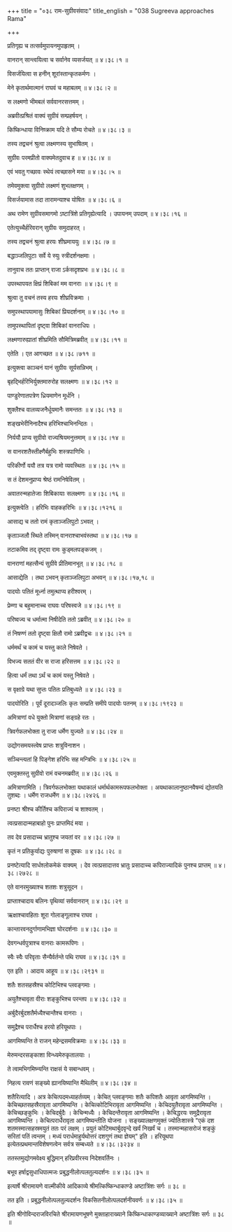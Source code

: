 +++
title = "०३८ राम-सुग्रीवसंवादः"
title_english = "038 Sugreeva approaches Rama"

+++


प्रतिगृह्य च तत्सर्वमुपायनमुपाहृतम् ।  

वानरान् सान्त्वयित्वा च सर्वानेव व्यसर्जयत्  ॥  ४।३८।१  ॥   

विसर्जयित्वा स हनीन् शूरांस्तान्कृतकर्मणः ।  

मेने कृतार्थमात्मानं राघवं च महाबलम्  ॥  ४।३८।२  ॥   

स लक्ष्मणो भीमबलं सर्ववानरसत्तमम् ।  

अब्रवीत्प्रश्रितं वाक्यं सुग्रीवं सम्प्रहर्षयन् ।  

किष्किन्धाया विनिष्क्राम यदि ते सौम्य रोचते  ॥  ४।३८।३  ॥   

तस्य तद्वचनं श्रुत्वा लक्ष्मणस्य सुभाषितम् ।  

सुग्रीवः परमप्रीतो वाक्यमेतदुवाच ह  ॥  ४।३८।४  ॥   

एवं भवतु गच्छावः स्थेयं त्वच्छासने मया  ॥  ४।३८।५  ॥   

तमेवमुक्त्वा सुग्रीवो लक्ष्मणं शुभलक्षणम् ।  

विसर्जयामास तदा तारामन्याश्च योषितः  ॥  ४।३८।६  ॥   

अथ रामेण सुग्रीवसमागमो ऽष्टात्रिंशे प्रतिगृह्येत्यादि । उपायनम् उपदाम्
 ॥  ४।३८।१६  ॥   

  

एतेत्युच्चैर्हरिवरान् सुग्रीवः समुदाहरत् ।  

तस्य तद्वचनं श्रुत्वा हरयः शीघ्रमाययुः  ॥  ४।३८।७  ॥   

बद्धाञ्जलिपुटाः सर्वे ये स्युः स्त्रीदर्शनक्षमाः ।  

तानुवाच ततः प्राप्तान् राजा ऽर्कसदृशप्रभः  ॥  ४।३८।८  ॥   

उपस्थापयत क्षिप्रं शिबिकां मम वानराः  ॥  ४।३८।९  ॥   

श्रुत्वा तु वचनं तस्य हरयः शीघ्रविक्रमाः ।  

समुपस्थापयामासुः शिबिकां प्रियदर्शनाम्  ॥  ४।३८।१०  ॥   

तामुपस्थापितां दृष्ट्वा शिबिकां वानराधिपः ।  

लक्ष्मणारुह्यातां शीघ्रमिति सौमित्रिमब्रवीत्  ॥  ४।३८।११  ॥   

एतेति । एत आगच्छत  ॥  ४।३८।७११  ॥   

  

इत्युक्त्वा काञ्चनं यानं सुग्रीवः सूर्यसन्निभम् ।  

बृहद्भिर्हरिभिर्युक्तमारुरोह सलक्ष्मणः  ॥  ४।३८।१२  ॥   

पाण्डुरेणातपत्रेण ध्रियमाणेन मूर्धनि ।  

शुक्लैश्च वालव्यजनैर्धूयमानैः समन्ततः  ॥  ४।३८।१३  ॥   

शङ्खभेरीनिनादैश्च हरिभिश्चाभिनन्दितः ।  

निर्ययौ प्राप्य सुग्रीवो राज्यश्रियमनुत्तमाम्  ॥  ४।३८।१४  ॥   

स वानरशतैस्तीक्ष्णैर्बहुभिः शस्त्रपाणिभिः ।  

परिकीर्णो ययौ तत्र यत्र रामो व्यवस्थितः  ॥  ४।३८।१५  ॥   

स तं देशमनुप्राप्य श्रेष्ठं रामनिषेवितम् ।  

अवातरन्महातेजाः शिबिकायाः सलक्ष्मणः  ॥  ४।३८।१६  ॥   

इत्युक्त्वेति । हरिभिः वाहकहरिभिः  ॥  ४।३८।१२१६  ॥   

  

आसाद्य च ततो रामं कृताञ्जलिपुटो ऽभवत् ।  

कृताञ्जलौ स्थिते तस्मिन् वानराश्चाभवंस्तथा  ॥  ४।३८।१७  ॥   

तटाकमिव तद् दृष्ट्वा रामः कुड्मलपङ्कजम् ।  

वानराणां महत्सैन्यं सुग्रीवे प्रीतिमानभूत्  ॥  ४।३८।१८  ॥   

आसाद्येति । तथा ऽभवन् कृताञ्जलिपुटा अभवन्  ॥  ४।३८।१७,१८  ॥   

  

पादयोः पतितं मूर्ध्ना तमुत्थाप्य हरीश्वरम् ।  

प्रेम्णा च बहुमानाच्च राघवः परिषस्वजे  ॥  ४।३८।१९  ॥   

परिष्वज्य च धर्मात्मा निषीदेति ततो ऽब्रवीत्  ॥  ४।३८।२०  ॥   

तं निषण्णं ततो दृष्ट्वा क्षितौ रामो ऽब्रवीद्वचः  ॥  ४।३८।२१  ॥   

धर्ममर्थं च कामं च यस्तु काले निषेवते ।  

विभज्य सततं वीर स राजा हरिसत्तम  ॥  ४।३८।२२  ॥   

हित्वा धर्मं तथा ऽर्थं च कामं यस्तु निषेवते ।  

स वृक्षाग्रे यथा सुप्तः पतितः प्रतिबुध्यते  ॥  ४।३८।२३  ॥   

पादयोरिति । पूर्वं दूरादञ्जलिः कृतः सम्प्रति समीपे पादयोः पतनम्  ॥ 
४।३८।१९२३  ॥   

  

अमित्राणां वधे युक्तो मित्राणां सङ्ग्रहे रतः ।  

त्रिवर्गफलभोक्ता तु राजा धर्मेण युज्यते  ॥  ४।३८।२४  ॥   

उद्योगसमयस्त्वेष प्राप्तः शत्रुविनाशन ।  

सञ्चिन्त्यतां हि पिङ्गेश हरिभिः सह मन्त्रिभिः  ॥  ४।३८।२५  ॥   

एवमुक्तस्तु सुग्रीवो रामं वचनमब्रवीत्  ॥  ४।३८।२६  ॥   

अमित्राणामिति । त्रिवर्गफलभोक्ता यथाकालं धर्मार्थकामरूपफलभोक्ता ।
अयथाकालानुष्ठानवैषम्यं द्योतयति तुशब्दः । धर्मेण राजधर्मेण  ॥  ४।३८।२४२६
 ॥   

  

प्रनष्टा श्रीश्च कीर्तिश्च कपिराज्यं च शाश्वतम् ।  

त्वत्प्रसादान्महाबाहो पुनः प्राप्तमिदं मया ।  

तव देव प्रसादाच्च भ्रातुश्च जयतां वर  ॥  ४।३८।२७  ॥   

कृतं न प्रतिकुर्याद्यः पुरुषाणां स दूषकः  ॥  ४।३८।२८  ॥   

प्रनष्टेत्यादि सार्धश्लोकमेकं वाक्यम् । देव त्वत्प्रसादात्तव भ्रातुः
प्रसादाच्च कपिराज्यादिकं पुनश्च प्राप्तम्  ॥  ४।३८।२७२८  ॥   

  

एते वानरमुख्याश्च शतशः शत्रुसूदन ।  

प्राप्ताश्चादाय बलिनः पृथिव्यां सर्ववानरान्  ॥  ४।३८।२९  ॥   

ऋक्षाश्चावहिताः शूरा गोलाङ्गूलाश्च राघव ।  

कान्तारवनदुर्गाणामभिज्ञा घोरदर्शनाः  ॥  ४।३८।३०  ॥   

देवगन्धर्वपुत्राश्च वानराः कामरूपिणः ।  

स्वैः स्वैः परिवृताः सैन्यैर्वर्तन्ते पथि राघव  ॥  ४।३८।३१  ॥   

एत इति । आदाय आहूय  ॥  ४।३८।२९३१  ॥   

  

शतैः शतसहस्रैश्च कोटिभिश्च प्लवङ्गमाः ।  

अयुतैश्चावृता वीराः शङ्कुभिश्च परन्तप  ॥  ४।३८।३२  ॥   

अर्बुदैरर्बुदशतैर्मध्यैश्चान्तैश्च वानराः ।  

समुद्रैश्च परार्धैश्च हरयो हरियूथपाः ।  

आगमिष्यन्ति ते राजन् महेन्द्रसमविक्रमाः  ॥  ४।३८।३३  ॥   

मेरुमन्दरसङ्काशा विन्ध्यमेरुकृतालयाः ।  

ते त्वामभिगमिष्न्यन्ति राक्षसं ये सबान्धवम् ।  

निहत्य रावणं सङ्ख्ये ह्यानयिष्यान्ति मैथिलीम्  ॥  ४।३८।३४  ॥   

शतैरित्यादि । अत्र केचित्पदमध्याहर्तव्यम् । केचित् प्लवङ्गमाः शतैः
कपिशतैः आवृता आगमिष्यन्ति । केचिच्छतसहस्रैरावृता आगमिष्यन्ति ।
केचित्कोटिभिरावृता आगमिष्यन्ति । केचिदयुतैरावृता आगमिष्यन्ति ।
केचिच्छङ्कुभिः । केचिदर्बुदैः । केचिन्मध्यैः । केचिदन्तैरावृता
आगमिष्यन्ति । केचिद्धरयः समुद्रैरावृता आगमिष्यन्ति । केचित्परार्धैरावृता
आगमिष्यन्तीति योजना । सङ्ख्यालक्षणमुक्तं ज्योतिःशास्त्रे "एकं दश
शतमस्मात्सहस्रमयुतं ततः परं लक्षम् । प्रयुतं कोटिमथार्बुदवृन्दे खर्वं
निखर्वं च । तस्मान्महासरोजं शङ्कुं सरितां पतिं त्वन्तम् । मध्यं
परार्धमाहुर्यथोत्तरं दशगुणं तथा ज्ञेयम्" इति । हरियूथपा
इत्येतत्प्रथमान्तविशेषणत्वेन सर्वत्र सम्बध्यते  ॥  ४।३८।३२३४  ॥   

  

ततस्तमुद्योगमवेक्ष्य बुद्धिमान् हरिप्रवीरस्य निदेशवर्तिनः ।  

बभूव हर्षाद्वसुधाधिपात्मजः प्रबुद्धनीलोत्पलतुल्यदर्शनः  ॥  ४।३८।३५  ॥   

इत्यार्षे श्रीरामायणे वाल्मीकीये आदिकाव्ये श्रीमत्किष्किन्धाकाण्डे
अष्टात्रिंशः सर्गः  ॥  ३८  ॥   

तत इति । प्रबुद्धनीलोत्पलतुल्यदर्शनः विकसितनीलोत्पलदर्शनीयवर्णः  ॥ 
४।३८।३५  ॥   

इति श्रीगोविन्दराजविरचिते श्रीरामायणभूषणे मुक्ताहाराख्याने
किष्किन्धाकाण्डव्याख्याने अष्टात्रिंशः सर्गः  ॥  ३८  ॥   


